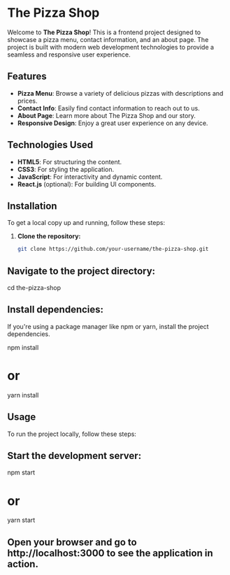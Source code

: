 # The Pizza Shop

Welcome to **The Pizza Shop**! This is a frontend project designed to showcase a pizza menu, contact information, and an about page. The project is built with modern web development technologies to provide a seamless and responsive user experience.

## Features

- **Pizza Menu**: Browse a variety of delicious pizzas with descriptions and prices.
- **Contact Info**: Easily find contact information to reach out to us.
- **About Page**: Learn more about The Pizza Shop and our story.
- **Responsive Design**: Enjoy a great user experience on any device.

## Technologies Used

- **HTML5**: For structuring the content.
- **CSS3**: For styling the application.
- **JavaScript**: For interactivity and dynamic content.
- **React.js** (optional): For building UI components.

## Installation

To get a local copy up and running, follow these steps:

1. **Clone the repository:**
   ```bash
   git clone https://github.com/your-username/the-pizza-shop.git


## Navigate to the project directory:

   cd the-pizza-shop


## Install dependencies:


   If you're using a package manager like npm or yarn, install the project dependencies.


   npm install
   # or
   yarn install

## Usage
To run the project locally, follow these steps:

## Start the development server:

   npm start
   # or
   yarn start
## Open your browser and go to http://localhost:3000 to see the application in action.





